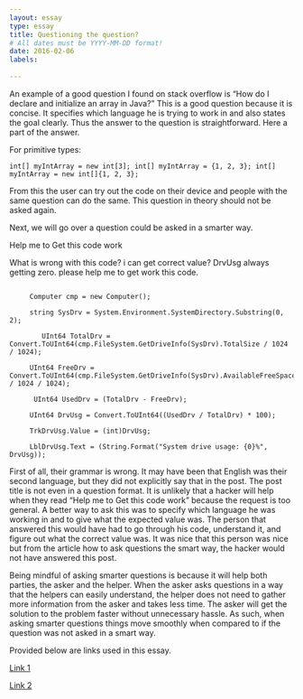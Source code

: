 ```yaml
---
layout: essay
type: essay
title: Questioning the question? 
# All dates must be YYYY-MM-DD format!
date: 2016-02-06
labels:
 
---
```


An example of a good question I found on stack overflow is “How do I declare and initialize an array in Java?” This is a good question because it is concise. It specifies which language he is trying to work in and also states the goal clearly. Thus the answer to the question is straightforward. Here a part of the answer. 


For primitive types:

```
int[] myIntArray = new int[3]; int[] myIntArray = {1, 2, 3}; int[] myIntArray = new int[]{1, 2, 3};
```
From this the user can try out the code on their device and people with the same question can do the same. This question in theory should not be asked again. 


Next, we will go over a question could be asked in a smarter way. 


Help me to Get this code work 

What is wrong with this code? i can get correct value? DrvUsg always getting zero. please help me to get work this code.
```

   	 Computer cmp = new Computer();

   	 string SysDrv = System.Environment.SystemDirectory.Substring(0, 2);

    	UInt64 TotalDrv = Convert.ToUInt64(cmp.FileSystem.GetDriveInfo(SysDrv).TotalSize / 1024 / 1024);

   	 UInt64 FreeDrv = Convert.ToUInt64(cmp.FileSystem.GetDriveInfo(SysDrv).AvailableFreeSpace / 1024 / 1024);

  	  UInt64 UsedDrv = (TotalDrv - FreeDrv);

   	 UInt64 DrvUsg = Convert.ToUInt64((UsedDrv / TotalDrv) * 100);

   	 TrkDrvUsg.Value = (int)DrvUsg;

   	 LblDrvUsg.Text = (String.Format("System drive usage: {0}%", DrvUsg));

```
First of all, their grammar is wrong. It may have been that English was their second language, but they did not explicitly say that in the post. The post title is not even in a question format. It is unlikely that a hacker will help when they read “Help me to Get this code work” because the request is too general. A better way to ask this was to specify which language he was working in and to give what the expected value was. The person that answered this would have had to go through his code, understand it, and figure out what the correct value was. It was nice that this person was nice but from the article how to ask questions the smart way, the hacker would not have answered this post. 


Being mindful of asking smarter questions is because it will help both parties, the asker and the helper. When the asker asks questions in a way that the helpers can easily understand, the helper does not need to gather more information from the asker and takes less time. The asker will get the solution to the problem faster without unnecessary hassle. As such, when asking smarter questions things move smoothly when compared to if the question was not asked in a smart way. 





Provided below are links used in this essay. 

[Link 1](https://stackoverflow.com/questions/5280658/help-me-to-get-this-code-work)


[Link 2](https://stackoverflow.com/questions/1200621/how-do-i-declare-and-initialize-an-array-in-java) 



